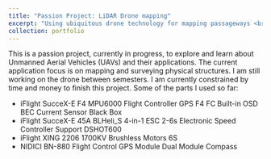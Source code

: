 ```yaml
---
title: "Passion Project: LiDAR Drone mapping"
excerpt: "Using ubiquitous drone technology for mapping passageways <br/><img src='/images/lidar_drone_project_2.jpg'>"
collection: portfolio
---
```


This is a  passion project, currently in progress, to explore and learn about Unmanned Aerial Vehicles (UAVs) and their applications.
The current application focus is on mapping and surveying physical structures<!--—potential future applications of such technology range from exploring geological structures and aiding search & rescue operations-->. I am still working on the drone <!--and acquiring the LiDAR sensors during breaks--> between semesters. I am currently constrained by time and money to finish this project. Some of the parts I used so far:

* iFlight SucceX-E F4 MPU6000 Flight Controller GPS F4 FC Built-in OSD BEC Current Sensor Black Box
* iFlight SucceX-E 45A BLHeli_S 4-in-1 ESC 2-6s Electronic Speed Controller Support DSHOT600
* iFlight XING 2206 1700KV Brushless Motors 6S
* NIDICI BN-880 Flight Control GPS Module Dual Module Compass




<!--Acknowledgements:<br/>
Soldering assistance: <a href="https://kylezy2.github.io/">Kyle Young</a>
-->
